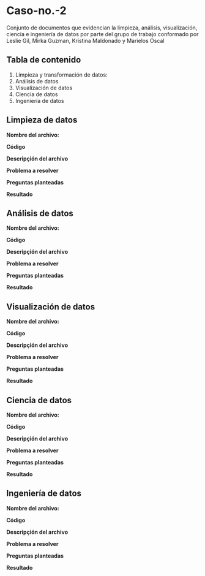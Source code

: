 # Caso-no.-2
Conjunto de documentos que evidencian la limpieza, análisis, visualización, ciencia e ingeniería de datos por parte del grupo de trabajo conformado por Leslie Gil, Mirka Guzman, Kristina Maldonado y Marielos Oscal


## Tabla de contenido

1. Limpieza y transformación de datos: 
2. Análisis de datos
3. Visualización de datos
4. Ciencia de datos
5. Ingeniería de datos


## Limpieza de datos
**Nombre del archivo:**

**Código**

**Descripçión del archivo**

**Problema a resolver**

**Preguntas planteadas**

**Resultado**


## Análisis de datos
**Nombre del archivo:**

**Código**

**Descripçión del archivo**

**Problema a resolver**

**Preguntas planteadas**

**Resultado**


## Visualización de datos 
**Nombre del archivo:**

**Código**

**Descripçión del archivo**

**Problema a resolver**

**Preguntas planteadas**

**Resultado**


## Ciencia de datos
**Nombre del archivo:**

**Código**

**Descripçión del archivo**

**Problema a resolver**

**Preguntas planteadas**

**Resultado**

   
## Ingeniería de datos 
**Nombre del archivo:**

**Código**

**Descripçión del archivo**

**Problema a resolver**

**Preguntas planteadas**

**Resultado**
